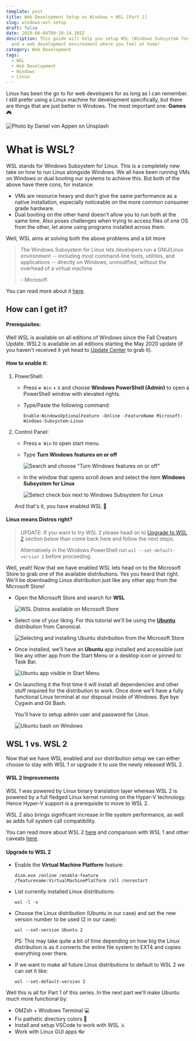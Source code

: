 ```yaml
---
template: post
title: Web Development Setup on Windows + WSL [Part 1]
slug: windows-wsl-setup
draft: false
date: 2020-06-04T09:19:14.385Z
description: This guide will help you setup WSL (Windows Subsystem for Linux)
  and a web development environment where you feel at home!
category: Web Development
tags:
  - WSL
  - Web Development
  - Windows
  - Linux
---
```

Linux has been the go to for web developers for as long as I can remember. I still prefer using a Linux machine for development specifically, but there are things that are just better in Windows. The most important one: **Games** 🎮

![Photo by Daniel von Appen on Unsplash](/media/daniel-von-appen-h3gagi5txmu-unsplash.jpg "Windows!")

# What is WSL?

WSL stands for Windows Subsystem for Linux. This is a completely new take on how to run Linux alongside Windows. We all have been running VMs on Windows or dual booting our systems to achieve this. But both of the above have there cons, for instance:

* VMs are resource heavy and don't give the same performance as a native installation, especially noticeable on the more common consumer grade hardware.
* Dual booting on the other hand doesn't allow you to run both at the same time. Also poses challenges when trying to access files of one OS from the other, let alone using programs installed across them.

Well, WSL aims at solving both the above problems and a bit more

> The Windows Subsystem for Linux lets developers run a GNU/Linux environment -- including most command-line tools, utilities, and applications -- directly on Windows, unmodified, without the overhead of a virtual machine
>
> \- Microsoft

You can read more about it [here](https://docs.microsoft.com/en-us/windows/wsl/about).

## How can I get it?

#### Prerequisites:

Well WSL is available on all editions of Windows since the Fall Creators Update. WSL2 is available on all editions starting the May 2020 update (if you haven't received it yet head to [Update Center](https://www.microsoft.com/en-us/software-download/windows10) to grab it).

#### How to enable it:

1. PowerShell:

   * Press `⊞ Win` + `X` and choose **Windows PowerShell (Admin)** to open a PowerShell window with elevated rights.
   * Type/Paste the following command:

     ```
     Enable-WindowsOptionalFeature -Online -FeatureName Microsoft-Windows-Subsystem-Linux
     ```
2. Control Panel:

   * Press `⊞ Win` to open start menu.
   * Type **Turn Windows features on or off**

     ![Search and choose "Turn Windows features on or off"](/media/wsl-start-menu.png)
   * In the window that opens scroll down and select the item **Windows Subsystem for Linux**

     ![Select check box next to Windows Subsystem for Linux](/media/wsl-turn-on-feature.png)

   And that's it, you have enabled WSL 🎉

#### Linux means Distros right?

> UPDATE: If you want to try WSL 2 please head on to [Upgrade to WSL 2](#upgrade-to-wsl-2) section below than come back here and follow the next steps.
>
> Alternatively in the Windows PowerShell run `wsl --set-default-version 2` before proceeding.

Well, yeah! Now that we have enabled WSL lets head on to the Microsoft Store to grab one of the available distributions. Yes you heard that right. We'll be downloading Linux distribution just like any other app from the Microsoft Store!

* Open the Microsoft Store and search for **WSL**

  ![WSL Distros available on Microsoft Store](/media/ms-store-wsl.png)
* Select one of your liking. For this tutorial we'll be using the **[Ubuntu](https://www.microsoft.com/store/productId/9NBLGGH4MSV6)** distribution from Canonical.

  ![Selecting and installing Ubuntu distribution from the Microsoft Store](/media/ubuntu-ms-store.png)
* Once installed, we'll have an **Ubuntu** app installed and accessible just like any other app from the Start Menu or a desktop icon or pinned to Task Bar.

  ![Ubuntu app visible in Start Menu](/media/ubuntu-app-start.png)
* On launching it the first time it will install all dependencies and other stuff required for the distribution to work. Once done we'll have a fully functional Linux terminal at our disposal inside of Windows. Bye bye Cygwin and Git Bash.

  You'll have to setup admin user and password for Linux.

  ![Ubuntu bash on Windows](/media/ubuntu-bash-setup.webp)

## WSL 1 vs. WSL 2

Now that we have WSL enabled and our distribution setup we can either choose to stay with WSL 1 or upgrade it to use the newly released WSL 2.

#### WSL 2 Improvements

WSL 1 was powered by Linux binary translation layer whereas WSL 2 is powered by a full fledged Linux kernel running on the Hyper-V technology. Hence Hyper-V support is a prerequisite to move to WSL 2.

WSL 2 also brings significant increase in file system performance, as well as adds full system call compatibility.

You can read more about WSL 2 [here](https://docs.microsoft.com/en-us/windows/wsl/about#what-is-wsl-2) and comparison with WSL 1 and other caveats [here](https://docs.microsoft.com/en-us/windows/wsl/compare-versions).

#### Upgrade to WSL 2

* Enable the **Virtual Machine Platform** feature:

  ```
  dism.exe /online /enable-feature /featurename:VirtualMachinePlatform /all /norestart
  ```
* List currently installed Linux distributions:

  ```
  wsl -l -v
  ```
* Choose the Linux distribution (Ubuntu in our case) and set the new version number to be used (2 in our case):

  ```
  wsl --set-version Ubuntu 2
  ```

  PS: This may take quite a bit of time depending on how big the Linux distribution is as it converts the entire file system to EXT4 and copies everything over there.
* If we want to make all future Linux distributions to default to WSL 2 we can set it like:

  ```
  wsl --set-default-version 2
  ```

Well this is all for Part 1 of this series. In the next part we'll make Ubuntu much more functional by:

* OMZsh + Windows Terminal 💻
* Fix pathetic directory colors 🎨
* Install and setup VSCode to work with WSL ⚔
* Work with Linux GUI apps 👓